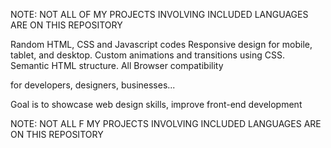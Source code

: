 NOTE: NOT ALL OF MY PROJECTS INVOLVING INCLUDED LANGUAGES ARE ON THIS REPOSITORY

Random HTML, CSS and Javascript codes
Responsive design for mobile, tablet, and desktop.
Custom animations and transitions using CSS.
Semantic HTML structure.
All Browser compatibility

for developers, designers, businesses... 

Goal is to showcase web design skills, improve front-end development

NOTE: NOT ALL F MY PROJECTS INVOLVING INCLUDED LANGUAGES ARE ON THIS REPOSITORY
